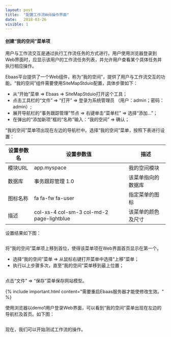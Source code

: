 ```yaml
---
layout: post
title:  "配置工作流Web操作界面"
date:   2018-03-26
visible: 1
---
```


#### 创建“我的空间”菜单项

用户与工作流交互是通过执行工作流任务的方式进行。用户使用浏览器登录到Web界面时，应显示该用户的工作流任务列表，并允许用户查看某个具体任务并执行相应操作。

Ebaas平台提供了一个Web组件，称为“我的空间”，提供了用户与工作流交互的功能。“我的空间”组件需要使用SiteMapStduio配置，具体步骤如下：

* 从“开始”菜单 => Ebaas => SiteMapStduio打开这个工具；
* 点击工具栏的“文件” => “打开” => 登录为系统管理员 （用户：admin；密码： admin）;
* 展开导航栏的“事务跟踪管理”节点 => 右键单击“菜单栏” => 选择“添加...”；
* 在弹出的“添加新项”框的“名称”输入：“我的空间” => 确认；

“我的空间”菜单项出现在左边的导航栏中。选择“我的空间”菜单，按照下表进行设置：<br>

| 设置参数名 | 设置参数值 | 描述 |
|-------|--------|---------|
| 模块URL | app.myspace | 我的空间模块 |
| 数据库 | 事务跟踪管理 1.0 | 该菜单指向的数据库 |
| 图标名称 | fa fa-fw fa-user | 指定菜单的图标 |
| 描述 | col-xs-4 col-sm-3 col-md-2 page-lightblue | 该菜单的颜色及尺寸 |

设置结果如下图：

<img src="{{'/assets/img/2018-3-26-创建我的空间菜单项.png' | prepend: site.baseurl }}" alt="">

将“我的空间”菜单项上移到首位，使得该菜单项在Web界面首页显示在第一个。

* 选择“我的空间”菜单 => 从鼠标右键打开菜单中选择“上移”菜单；
* 执行以上步骤多次，直至“我的空间”菜单移到最上位置；

<img src="{{'/assets/img/2018-3-26-移动我的空间菜单项.png' | prepend: site.baseurl }}" alt="">

点击“文件” => “保存”菜单保存网站模型。

{% include important.html content="需要重启Ebaas服务器才能使修改生效。" %}

使用浏览器以demo1用户登录Web界面，可以看到“我的空间”菜单出现在左边的导航栏及首页。如下图：

<img src="{{'/assets/img/2018-3-26-Web界面我的空间菜单项.png' | prepend: site.baseurl }}" alt="">

现在，我们可以开始测试工作流的操作。

